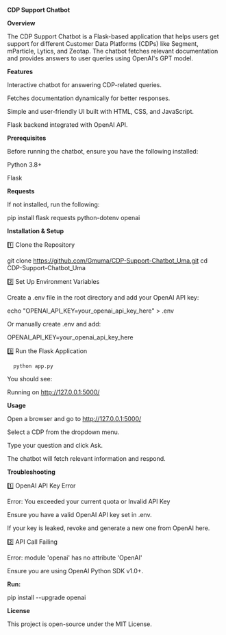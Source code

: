 **CDP Support Chatbot**

**Overview**

The CDP Support Chatbot is a Flask-based application that helps users get support for different Customer Data Platforms (CDPs) like Segment, mParticle, Lytics, and Zeotap. The chatbot fetches relevant documentation and provides answers to user queries using OpenAI's GPT model.

**Features**

Interactive chatbot for answering CDP-related queries.

Fetches documentation dynamically for better responses.

Simple and user-friendly UI built with HTML, CSS, and JavaScript.

Flask backend integrated with OpenAI API.

**Prerequisites**

Before running the chatbot, ensure you have the following installed:

Python 3.8+

Flask

**Requests**

If not installed, run the following:

  pip install flask requests python-dotenv openai

**Installation & Setup**

1️⃣ Clone the Repository

  git clone https://github.com/Gmuma/CDP-Support-Chatbot_Uma.git
cd CDP-Support-Chatbot_Uma

2️⃣ Set Up Environment Variables

Create a .env file in the root directory and add your OpenAI API key:

echo "OPENAI_API_KEY=your_openai_api_key_here" > .env

Or manually create .env and add:

OPENAI_API_KEY=your_openai_api_key_here

3️⃣ Run the Flask Application

      python app.py

You should see:

  Running on http://127.0.0.1:5000/

**Usage**

Open a browser and go to http://127.0.0.1:5000/

Select a CDP from the dropdown menu.

Type your question and click Ask.

The chatbot will fetch relevant information and respond.

**Troubleshooting**

1️⃣ OpenAI API Key Error

Error: You exceeded your current quota or Invalid API Key

Ensure you have a valid OpenAI API key set in .env.

If your key is leaked, revoke and generate a new one from OpenAI here.

2️⃣ API Call Failing

Error: module 'openai' has no attribute 'OpenAI'

Ensure you are using OpenAI Python SDK v1.0+.

**Run:**

  pip install --upgrade openai

**License**

This project is open-source under the MIT License.

